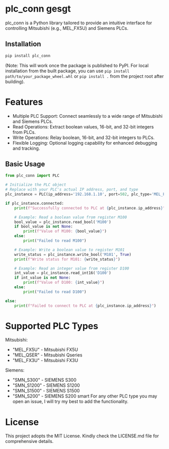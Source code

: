 # plc_conn gesgt

plc_conn is a Python library tailored to provide an intuitive interface for controlling Mitsubishi (e.g., MEL_FX5U) and Siemens PLCs.

## Installation

```bash
pip install plc_conn
```

(Note: This will work once the package is published to PyPI. For local installation from the built package, you can use `pip install path/to/your_package_wheel.whl` or `pip install .` from the project root after building).

# Features

- Multiple PLC Support: Connect seamlessly to a wide range of Mitsubishi and Siemens PLCs.
- Read Operations: Extract boolean values, 16-bit, and 32-bit integers from PLCs.
- Write Operations: Relay boolean, 16-bit, and 32-bit integers to PLCs.
- Flexible Logging: Optional logging capability for enhanced debugging and tracking.

## Basic Usage

```python
from plc_conn import PLC

# Initialize the PLC object
# Replace with your PLC's actual IP address, port, and type
plc_instance = PLC(ip_address='192.168.1.10', port=502, plc_type='MEL_FX5U', log=True)

if plc_instance.connected:
    print(f"Successfully connected to PLC at {plc_instance.ip_address}")

    # Example: Read a boolean value from register M100
    bool_value = plc_instance.read_bool('M100')
    if bool_value is not None:
        print(f"Value of M100: {bool_value}")
    else:
        print("Failed to read M100")

    # Example: Write a boolean value to register M101
    write_status = plc_instance.write_bool('M101', True)
    print(f"Write status for M101: {write_status}")

    # Example: Read an integer value from register D100
    int_value = plc_instance.read_int16('D100')
    if int_value is not None:
        print(f"Value of D100: {int_value}")
    else:
        print("Failed to read D100")

else:
    print(f"Failed to connect to PLC at {plc_instance.ip_address}")

```

# Supported PLC Types
Mitsubishi:
- "MEL_FX5U" - Mitsubishi FX5U
- "MEL_QSER" - Mitsubishi Qseries
- "MEL_FX3U" - Mitsubishi FX3U
  
Siemens:
- "SMN_S300" - SIEMENS S300
- "SMN_S1200" - SIEMENS S1200
- "SMN_S1500" - SIEMENS S1500
- "SMN_S200" - SIEMENS S200 smart
For any other PLC type you may open an issue, I will try my best to add the functionality.

# License
This project adopts the MIT License. Kindly check the LICENSE.md file for comprehensive details.

